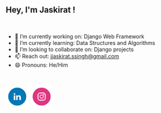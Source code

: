 ## Hey, I'm Jaskirat  !

<br>

- 🔭 I’m currently working on: Django Web Framework
- 🌱 I’m currently learning: Data Structures and Algorithms
- 👯 I’m looking to collaborate on: Django projects
- 📫 Reach out: jjaskirat.ssingh@gmail.com
- 😄 Pronouns: He/Him

<br>
<p>
<a href="https://www.linkedin.com/in/jjaskirat-ssingh/"><img src="https://github.com/aritraroy/social-icons/blob/master/linkedin-icon.png?raw=true" width="60"></a>
<a href="https://www.instagram.com/jjaskirat.ssingh/"><img src="https://github.com/aritraroy/social-icons/blob/master/instagram-icon.png?raw=true" width="60"></a>
</p>
